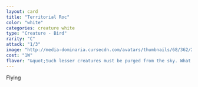```yaml
---
layout: card
title: "Territorial Roc"
color: "white"
categories: creature white
type: "Creature - Bird"
rarity: "C"
attack: "1/3"
image: "http://media-dominaria.cursecdn.com/avatars/thumbnails/68/362/200/283/635618448974659119.png"
cost: "1W"
flavor: "&quot;Such lesser creatures must be purged from the sky. What use do they have but to help channel the lightning of our mighty dragonlord?&quot;"
---
```


Flying
